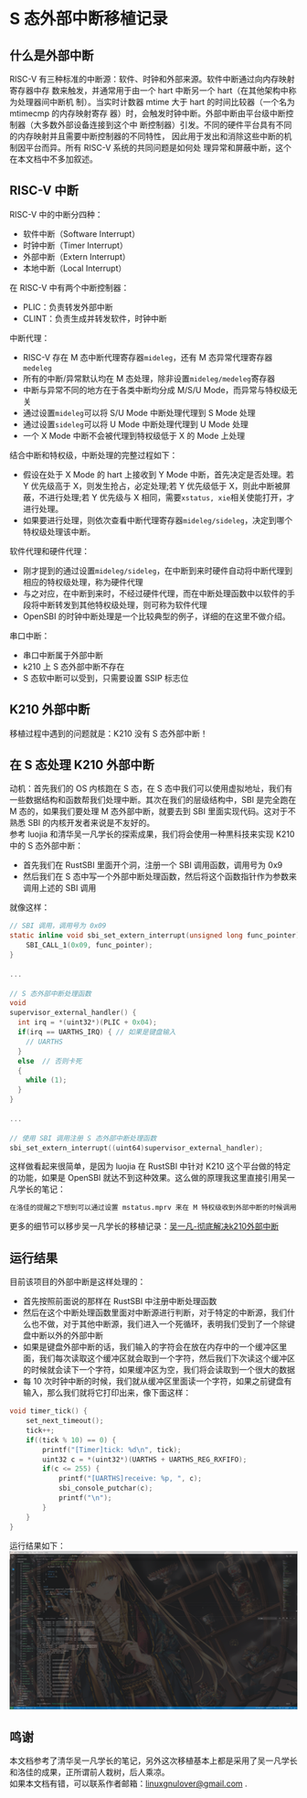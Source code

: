 # S 态外部中断移植记录

## 什么是外部中断
RISC-V 有三种标准的中断源：软件、时钟和外部来源。软件中断通过向内存映射寄存器中存
数来触发，并通常用于由一个 hart 中断另一个 hart（在其他架构中称为处理器间中断机
制）。当实时计数器 mtime 大于 hart 的时间比较器（一个名为 mtimecmp 的内存映射寄存
器）时，会触发时钟中断。外部中断由平台级中断控制器（大多数外部设备连接到这个中
断控制器）引发。不同的硬件平台具有不同的内存映射并且需要中断控制器的不同特性，
因此用于发出和消除这些中断的机制因平台而异。所有 RISC-V 系统的共同问题是如何处
理异常和屏蔽中断，这个在本文档中不多加叙述。  

## RISC-V 中断
RISC-V 中的中断分四种：  
+ 软件中断（Software Interrupt）
+ 时钟中断（Timer Interrupt）
+ 外部中断（Extern Interrupt）
+ 本地中断（Local Interrupt）

在 RISC-V 中有两个中断控制器：  
+ PLIC：负责转发外部中断
+ CLINT：负责生成并转发软件，时钟中断

中断代理：  
+ RISC-V 存在 M 态中断代理寄存器`mideleg`，还有 M 态异常代理寄存器`medeleg`
+ 所有的中断/异常默认均在 M 态处理，除非设置`mideleg/medeleg`寄存器
+ 中断与异常不同的地方在于各类中断均分成 M/S/U Mode，而异常与特权级无关
+ 通过设置`mideleg`可以将 S/U Mode 中断处理代理到 S Mode 处理
+ 通过设置`sideleg`可以将 U Mode 中断处理代理到 U Mode 处理
+ 一个 X Mode 中断不会被代理到特权级低于 X 的 Mode 上处理

结合中断和特权级，中断处理的完整过程如下：  
+ 假设在处于 X Mode 的 hart 上接收到 Y Mode 中断，首先决定是否处理。若 Y 优先级高于 X，则发生抢占，必定处理;若 Y 优先级低于 X，则此中断被屏蔽，不进行处理;若 Y 优先级与 X 相同，需要`xstatus, xie`相关使能打开，才进行处理。  
+ 如果要进行处理，则依次查看中断代理寄存器`mideleg/sideleg`，决定到哪个特权级处理该中断。  

软件代理和硬件代理：  
+ 刚才提到的通过设置`mideleg/sideleg`，在中断到来时硬件自动将中断代理到相应的特权级处理，称为硬件代理
+ 与之对应，在中断到来时，不经过硬件代理，而在中断处理函数中以软件的手段将中断转发到其他特权级处理，则可称为软件代理
+ OpenSBI 的时钟中断处理是一个比较典型的例子，详细的在这里不做介绍。  

串口中断：  
+ 串口中断属于外部中断
+ k210 上 S 态外部中断不存在
+ S 态软中断可以受到，只需要设置 SSIP 标志位

## K210 外部中断
移植过程中遇到的问题就是：K210 没有 S 态外部中断！  

## 在 S 态处理 K210 外部中断
动机：首先我们的 OS 内核跑在 S 态，在 S 态中我们可以使用虚拟地址，我们有一些数据结构和函数帮我们处理中断。其次在我们的层级结构中，SBI 是完全跑在 M 态的，如果我们要处理 M 态外部中断，就要去到 SBI 里面实现代码。这对于不熟悉 SBI 的内核开发者来说是不友好的。  
参考 luojia 和清华吴一凡学长的探索成果，我们将会使用一种黒科技来实现 K210 中的 S 态外部中断：  
+ 首先我们在 RustSBI 里面开个洞，注册一个 SBI 调用函数，调用号为 0x9
+ 然后我们在 S 态中写一个外部中断处理函数，然后将这个函数指针作为参数来调用上述的 SBI 调用

就像这样：  
```C
// SBI 调用，调用号为 0x09
static inline void sbi_set_extern_interrupt(unsigned long func_pointer) {
	SBI_CALL_1(0x09, func_pointer);
}

...

// S 态外部中断处理函数
void
supervisor_external_handler() {
  int irq = *(uint32*)(PLIC + 0x04);
  if(irq == UARTHS_IRQ) { // 如果是键盘输入
    // UARTHS
  }
  else  // 否则卡死
  {
    while (1);
  }
}

...

// 使用 SBI 调用注册 S 态外部中断处理函数
sbi_set_extern_interrupt((uint64)supervisor_external_handler);
```

这样做看起来很简单，是因为 luojia 在 RustSBI 中针对 K210 这个平台做的特定的功能，如果是 OpenSBI 就达不到这种效果。这么做的原理我这里直接引用吴一凡学长的笔记：  
```Markdown
在洛佳的提醒之下想到可以通过设置 mstatus.mprv 来在 M 特权级收到外部中断的时候调用 S 特权级编写的处理函数 devintr，这样无需手动查页表就能访问 S 特权级的数据结构，且 K210 和 qemu 两个平台之间的差别比较小。只需在 k210 平台上引入一个新的 sbi_call 将 devintr 入口点传给 M 特权级的 RustSBI 即可。
```
更多的细节可以移步吴一凡学长的移植记录：[吴一凡-彻底解决k210外部中断](https://github.com/wyfcyx/osnotes/blob/master/book/%E5%BD%BB%E5%BA%95%E8%A7%A3%E5%86%B3k210%E5%A4%96%E9%83%A8%E4%B8%AD%E6%96%AD.md)  

## 运行结果
目前该项目的外部中断是这样处理的：  
+ 首先按照前面说的那样在 RustSBI 中注册中断处理函数
+ 然后在这个中断处理函数里面对中断源进行判断，对于特定的中断源，我们什么也不做，对于其他中断源，我们进入一个死循环，表明我们受到了一个除键盘中断以外的外部中断
+ 如果是键盘外部中断的话，我们输入的字符会在放在内存中的一个缓冲区里面，我们每次读取这个缓冲区就会取到一个字符，然后我们下次读这个缓冲区的时候就会读下一个字符，如果缓冲区为空，我们将会读取到一个很大的数据
+ 每 10 次时钟中断的时候，我们就从缓冲区里面读一个字符，如果之前键盘有输入，那么我们就将它打印出来，像下面这样：  
```C
void timer_tick() {
    set_next_timeout();
    tick++;
    if((tick % 10) == 0) {
        printf("[Timer]tick: %d\n", tick);
        uint32 c = *(uint32*)(UARTHS + UARTHS_REG_RXFIFO);
        if(c <= 255) {
            printf("[UARTHS]receive: %p, ", c);
            sbi_console_putchar(c);
            printf("\n");
        }
    }
}
```

运行结果如下：  
![S态外部中断](../img/s_extern_interrupt.png)  

## 鸣谢
本文档参考了清华吴一凡学长的笔记，另外这次移植基本上都是采用了吴一凡学长和洛佳的成果，正所谓前人栽树，后人乘凉。  
如果本文档有错，可以联系作者邮箱：linuxgnulover@gmail.com .  


